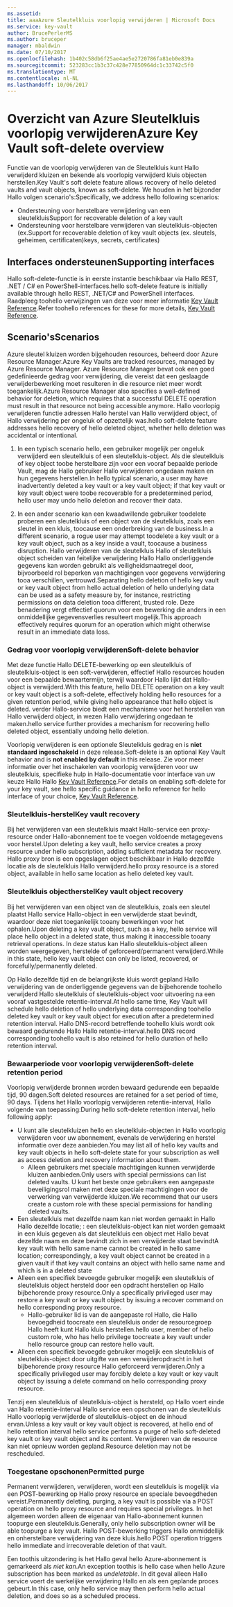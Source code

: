 ```yaml
---
ms.assetid: 
title: aaaAzure Sleutelkluis voorlopig verwijderen | Microsoft Docs
ms.service: key-vault
author: BrucePerlerMS
ms.author: bruceper
manager: mbaldwin
ms.date: 07/10/2017
ms.openlocfilehash: 1b402c58db6f25ae4ae5e2720786fa81eb0e839a
ms.sourcegitcommit: 523283cc1b3c37c428e77850964dc1c33742c5f0
ms.translationtype: MT
ms.contentlocale: nl-NL
ms.lasthandoff: 10/06/2017
---
```

# <a name="azure-key-vault-soft-delete-overview"></a><span data-ttu-id="10238-102">Overzicht van Azure Sleutelkluis voorlopig verwijderen</span><span class="sxs-lookup"><span data-stu-id="10238-102">Azure Key Vault soft-delete overview</span></span>

<span data-ttu-id="10238-103">Functie van de voorlopig verwijderen van de Sleutelkluis kunt Hallo verwijderd kluizen en bekende als voorlopig verwijderd kluis objecten herstellen.</span><span class="sxs-lookup"><span data-stu-id="10238-103">Key Vault's soft delete feature allows recovery of hello deleted vaults and vault objects, known as soft-delete.</span></span> <span data-ttu-id="10238-104">We houden in het bijzonder Hallo volgen scenario's:</span><span class="sxs-lookup"><span data-stu-id="10238-104">Specifically, we address hello following scenarios:</span></span>

- <span data-ttu-id="10238-105">Ondersteuning voor herstelbare verwijdering van een sleutelkluis</span><span class="sxs-lookup"><span data-stu-id="10238-105">Support for recoverable deletion of a key vault</span></span>
- <span data-ttu-id="10238-106">Ondersteuning voor herstelbare verwijderen van sleutelkluis-objecten (ex.</span><span class="sxs-lookup"><span data-stu-id="10238-106">Support for recoverable deletion of key vault objects (ex.</span></span> <span data-ttu-id="10238-107">sleutels, geheimen, certificaten)</span><span class="sxs-lookup"><span data-stu-id="10238-107">keys, secrets, certificates)</span></span>

## <a name="supporting-interfaces"></a><span data-ttu-id="10238-108">Interfaces ondersteunen</span><span class="sxs-lookup"><span data-stu-id="10238-108">Supporting interfaces</span></span>

<span data-ttu-id="10238-109">Hallo soft-delete-functie is in eerste instantie beschikbaar via Hallo REST, .NET / C# en PowerShell-interfaces.</span><span class="sxs-lookup"><span data-stu-id="10238-109">hello soft-delete feature is initially available through hello REST, .NET/C# and PowerShell interfaces.</span></span> <span data-ttu-id="10238-110">Raadpleeg toohello verwijzingen van deze voor meer informatie [Key Vault Reference](https://docs.microsoft.com/azure/key-vault/).</span><span class="sxs-lookup"><span data-stu-id="10238-110">Refer toohello references for these for more details, [Key Vault Reference](https://docs.microsoft.com/azure/key-vault/).</span></span>

## <a name="scenarios"></a><span data-ttu-id="10238-111">Scenario's</span><span class="sxs-lookup"><span data-stu-id="10238-111">Scenarios</span></span>

<span data-ttu-id="10238-112">Azure sleutel kluizen worden bijgehouden resources, beheerd door Azure Resource Manager.</span><span class="sxs-lookup"><span data-stu-id="10238-112">Azure Key Vaults are tracked resources, managed by Azure Resource Manager.</span></span> <span data-ttu-id="10238-113">Azure Resource Manager bevat ook een goed gedefinieerde gedrag voor verwijdering, die vereist dat een geslaagde verwijderbewerking moet resulteren in die resource niet meer wordt toegankelijk.</span><span class="sxs-lookup"><span data-stu-id="10238-113">Azure Resource Manager also specifies a well-defined behavior for deletion, which requires that a successful DELETE operation must result in that resource not being accessible anymore.</span></span> <span data-ttu-id="10238-114">Hallo voorlopig verwijderen functie adressen Hallo herstel van Hallo verwijderd object, of Hallo verwijdering per ongeluk of opzettelijk was.</span><span class="sxs-lookup"><span data-stu-id="10238-114">hello soft-delete feature addresses hello recovery of hello deleted object, whether hello deletion was accidental or intentional.</span></span>

1. <span data-ttu-id="10238-115">In een typisch scenario hello, een gebruiker mogelijk per ongeluk verwijderd een sleutelkluis of een sleutelkluis-object. Als die sleutelkluis of key object toobe herstelbare zijn voor een vooraf bepaalde periode Vault, mag de Hallo gebruiker Hallo verwijderen ongedaan maken en hun gegevens herstellen.</span><span class="sxs-lookup"><span data-stu-id="10238-115">In hello typical scenario, a user may have inadvertently deleted a key vault or a key vault object; if that key vault or key vault object were toobe recoverable for a predetermined period, hello user may undo hello deletion and recover their data.</span></span>

2. <span data-ttu-id="10238-116">In een ander scenario kan een kwaadwillende gebruiker toodelete proberen een sleutelkluis of een object van de sleutelkluis, zoals een sleutel in een kluis, toocause een onderbreking van de business.</span><span class="sxs-lookup"><span data-stu-id="10238-116">In a different scenario, a rogue user may attempt toodelete a key vault or a key vault object, such as a key inside a vault, toocause a business disruption.</span></span> <span data-ttu-id="10238-117">Hallo verwijderen van de sleutelkluis Hallo of sleutelkluis object scheiden van feitelijke verwijdering Hallo Hallo onderliggende gegevens kan worden gebruikt als veiligheidsmaatregel door, bijvoorbeeld rol beperken van machtigingen voor gegevens verwijdering tooa verschillen, vertrouwd.</span><span class="sxs-lookup"><span data-stu-id="10238-117">Separating hello deletion of hello key vault or key vault object from hello actual deletion of hello underlying data can be used as a safety measure by, for instance, restricting permissions on data deletion tooa different, trusted role.</span></span> <span data-ttu-id="10238-118">Deze benadering vergt effectief quorum voor een bewerking die anders in een onmiddellijke gegevensverlies resulteert mogelijk.</span><span class="sxs-lookup"><span data-stu-id="10238-118">This approach effectively requires quorum for an operation which might otherwise result in an immediate data loss.</span></span>

### <a name="soft-delete-behavior"></a><span data-ttu-id="10238-119">Gedrag voor voorlopig verwijderen</span><span class="sxs-lookup"><span data-stu-id="10238-119">Soft-delete behavior</span></span>

<span data-ttu-id="10238-120">Met deze functie Hallo DELETE-bewerking op een sleutelkluis of sleutelkluis-object is een soft-verwijderen, effectief Hallo resources houden voor een bepaalde bewaartermijn, terwijl waardoor Hallo lijkt dat Hallo-object is verwijderd.</span><span class="sxs-lookup"><span data-stu-id="10238-120">With this feature, hello DELETE operation on a key vault or key vault object is a soft-delete, effectively holding hello resources for a given retention period, while giving hello appearance that hello object is deleted.</span></span> <span data-ttu-id="10238-121">verder Hallo-service biedt een mechanisme voor het herstellen van Hallo verwijderd object, in wezen Hallo verwijdering ongedaan te maken.</span><span class="sxs-lookup"><span data-stu-id="10238-121">hello service further provides a mechanism for recovering hello deleted object, essentially undoing hello deletion.</span></span> 

<span data-ttu-id="10238-122">Voorlopig verwijderen is een optionele Sleutelkluis gedrag en is **niet standaard ingeschakeld** in deze release.</span><span class="sxs-lookup"><span data-stu-id="10238-122">Soft-delete is an optional Key Vault behavior and is **not enabled by default** in this release.</span></span> <span data-ttu-id="10238-123">Zie voor meer informatie over het inschakelen van voorlopig verwijderen voor uw sleutelkluis, specifieke hulp in Hallo-documentatie voor interface van uw keuze Hallo Hallo [Key Vault Reference](https://docs.microsoft.com/azure/key-vault/).</span><span class="sxs-lookup"><span data-stu-id="10238-123">For details on enabling soft-delete for your key vault, see hello specific guidance in hello reference for hello interface of your choice, [Key Vault Reference](https://docs.microsoft.com/azure/key-vault/).</span></span>

### <a name="key-vault-recovery"></a><span data-ttu-id="10238-124">Sleutelkluis-herstel</span><span class="sxs-lookup"><span data-stu-id="10238-124">Key vault recovery</span></span>

<span data-ttu-id="10238-125">Bij het verwijderen van een sleutelkluis maakt Hallo-service een proxy-resource onder Hallo-abonnement toe te voegen voldoende metagegevens voor herstel.</span><span class="sxs-lookup"><span data-stu-id="10238-125">Upon deleting a key vault, hello service creates a proxy resource under hello subscription, adding sufficient metadata for recovery.</span></span> <span data-ttu-id="10238-126">Hallo proxy bron is een opgeslagen object beschikbaar in Hallo dezelfde locatie als de sleutelkluis Hallo verwijderd.</span><span class="sxs-lookup"><span data-stu-id="10238-126">hello proxy resource is a stored object, available in hello same location as hello deleted key vault.</span></span> 

### <a name="key-vault-object-recovery"></a><span data-ttu-id="10238-127">Sleutelkluis objectherstel</span><span class="sxs-lookup"><span data-stu-id="10238-127">Key vault object recovery</span></span>

<span data-ttu-id="10238-128">Bij het verwijderen van een object van de sleutelkluis, zoals een sleutel plaatst Hallo service Hallo-object in een verwijderde staat bevindt, waardoor deze niet toegankelijk tooany bewerkingen voor het ophalen.</span><span class="sxs-lookup"><span data-stu-id="10238-128">Upon deleting a key vault object, such as a key, hello service will place hello object in a deleted state, thus making it inaccessible tooany retrieval operations.</span></span> <span data-ttu-id="10238-129">In deze status kan Hallo sleutelkluis-object alleen worden weergegeven, herstelde of geforceerd/permanent verwijderd.</span><span class="sxs-lookup"><span data-stu-id="10238-129">While in this state, hello key vault object can only be listed, recovered, or forcefully/permanently deleted.</span></span> 

<span data-ttu-id="10238-130">Op Hallo dezelfde tijd en de belangrijkste kluis wordt gepland Hallo verwijdering van de onderliggende gegevens van de bijbehorende toohello verwijderd Hallo sleutelkluis of sleutelkluis-object voor uitvoering na een vooraf vastgestelde retentie-interval.</span><span class="sxs-lookup"><span data-stu-id="10238-130">At hello same time, Key Vault will schedule hello deletion of hello underlying data corresponding toohello deleted key vault or key vault object for execution after a predetermined retention interval.</span></span> <span data-ttu-id="10238-131">Hallo DNS-record betreffende toohello kluis wordt ook bewaard gedurende Hallo Hallo retentie-interval.</span><span class="sxs-lookup"><span data-stu-id="10238-131">hello DNS record corresponding toohello vault is also retained for hello duration of hello retention interval.</span></span>

### <a name="soft-delete-retention-period"></a><span data-ttu-id="10238-132">Bewaarperiode voor voorlopig verwijderen</span><span class="sxs-lookup"><span data-stu-id="10238-132">Soft-delete retention period</span></span>

<span data-ttu-id="10238-133">Voorlopig verwijderde bronnen worden bewaard gedurende een bepaalde tijd, 90 dagen.</span><span class="sxs-lookup"><span data-stu-id="10238-133">Soft deleted resources are retained for a set period of time, 90 days.</span></span> <span data-ttu-id="10238-134">Tijdens het Hallo voorlopig verwijderen retentie-interval, Hallo volgende van toepassing:</span><span class="sxs-lookup"><span data-stu-id="10238-134">During hello soft-delete retention interval, hello following apply:</span></span>

- <span data-ttu-id="10238-135">U kunt alle sleutelkluizen hello en sleutelkluis-objecten in Hallo voorlopig verwijderen voor uw abonnement, evenals de verwijdering en herstel informatie over deze aanbieden.</span><span class="sxs-lookup"><span data-stu-id="10238-135">You may list all of hello key vaults and key vault objects in hello soft-delete state for your subscription as well as access deletion and recovery information about them.</span></span>
    - <span data-ttu-id="10238-136">Alleen gebruikers met speciale machtigingen kunnen verwijderde kluizen aanbieden.</span><span class="sxs-lookup"><span data-stu-id="10238-136">Only users with special permissions can list deleted vaults.</span></span> <span data-ttu-id="10238-137">U kunt het beste onze gebruikers een aangepaste beveiligingsrol maken met deze speciale machtigingen voor de verwerking van verwijderde kluizen.</span><span class="sxs-lookup"><span data-stu-id="10238-137">We recommend that our users create a custom role with these special permissions for handling deleted vaults.</span></span>
- <span data-ttu-id="10238-138">Een sleutelkluis met dezelfde naam kan niet worden gemaakt in Hallo Hallo dezelfde locatie; : een sleutelkluis-object kan niet worden gemaakt in een kluis gegeven als dat sleutelkluis een object met Hallo bevat dezelfde naam en deze bevindt zich in een verwijderde staat bevindt</span><span class="sxs-lookup"><span data-stu-id="10238-138">A key vault with hello same name cannot be created in hello same location; correspondingly, a key vault object cannot be created in a given vault if that key vault contains an object with hello same name and which is in a deleted state</span></span> 
- <span data-ttu-id="10238-139">Alleen een specifiek bevoegde gebruiker mogelijk een sleutelkluis of sleutelkluis object hersteld door een opdracht herstellen op Hallo bijbehorende proxy resource.</span><span class="sxs-lookup"><span data-stu-id="10238-139">Only a specifically privileged user may restore a key vault or key vault object by issuing a recover command on hello corresponding proxy resource.</span></span>
    - <span data-ttu-id="10238-140">Hallo-gebruiker lid is van de aangepaste rol Hallo, die Hallo bevoegdheid toocreate een sleutelkluis onder de resourcegroep Hallo heeft kunt Hallo kluis herstellen.</span><span class="sxs-lookup"><span data-stu-id="10238-140">hello user, member of hello custom role, who has hello privilege toocreate a key vault under hello resource group can restore hello vault.</span></span>
- <span data-ttu-id="10238-141">Alleen een specifiek bevoegde gebruiker mogelijk een sleutelkluis of sleutelkluis-object door uitgifte van een verwijderopdracht in het bijbehorende proxy resource Hallo geforceerd verwijderen.</span><span class="sxs-lookup"><span data-stu-id="10238-141">Only a specifically privileged user may forcibly delete a key vault or key vault object by issuing a delete command on hello corresponding proxy resource.</span></span>

<span data-ttu-id="10238-142">Tenzij een sleutelkluis of sleutelkluis-object is hersteld, op Hallo voert einde van Hallo retentie-interval Hallo service een opschonen van de sleutelkluis Hallo voorlopig verwijderde of sleutelkluis-object en de inhoud ervan.</span><span class="sxs-lookup"><span data-stu-id="10238-142">Unless a key vault or key vault object is recovered, at hello end of hello retention interval hello service performs a purge of hello soft-deleted key vault or key vault object and its content.</span></span> <span data-ttu-id="10238-143">Verwijderen van de resource kan niet opnieuw worden gepland.</span><span class="sxs-lookup"><span data-stu-id="10238-143">Resource deletion may not be rescheduled.</span></span>

### <a name="permitted-purge"></a><span data-ttu-id="10238-144">Toegestane opschonen</span><span class="sxs-lookup"><span data-stu-id="10238-144">Permitted purge</span></span>

<span data-ttu-id="10238-145">Permanent verwijderen, verwijderen, wordt een sleutelkluis is mogelijk via een POST-bewerking op Hallo proxy resource en speciale bevoegdheden vereist.</span><span class="sxs-lookup"><span data-stu-id="10238-145">Permanently deleting, purging, a key vault is possible via a POST operation on hello proxy resource and requires special privileges.</span></span> <span data-ttu-id="10238-146">In het algemeen worden alleen de eigenaar van Hallo-abonnement kunnen toopurge een sleutelkluis.</span><span class="sxs-lookup"><span data-stu-id="10238-146">Generally, only hello subscription owner will be able toopurge a key vault.</span></span> <span data-ttu-id="10238-147">Hallo POST-bewerking triggers Hallo onmiddellijk en onherstelbare verwijdering van deze kluis.</span><span class="sxs-lookup"><span data-stu-id="10238-147">hello POST operation triggers hello immediate and irrecoverable deletion of that vault.</span></span> 

<span data-ttu-id="10238-148">Een toothis uitzondering is het Hallo geval hello Azure-abonnement is gemarkeerd als *niet kan*.</span><span class="sxs-lookup"><span data-stu-id="10238-148">An exception toothis is hello case when hello Azure subscription has been marked as *undeletable*.</span></span> <span data-ttu-id="10238-149">In dit geval alleen Hallo service voert de werkelijke verwijdering Hallo en als een geplande proces gebeurt.</span><span class="sxs-lookup"><span data-stu-id="10238-149">In this case, only hello service may then perform hello actual deletion, and does so as a scheduled process.</span></span> 



